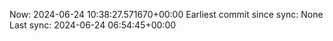 Now: 2024-06-24 10:38:27.571670+00:00 Earliest commit since sync: None Last sync: 2024-06-24 06:54:45+00:00
